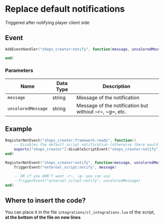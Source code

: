 # Replace default notifications

Triggered after notifying player client side

## Event

```lua
AddEventHandler("shops_creator:notify", function(message, uncoloredMessage)

end)
```

### Parameters

| Name               | Data Type | Description                                                    |
| ------------------ | --------- | -------------------------------------------------------------- |
| `message`          | string    | Message of the notification                                    |
| `uncoloredMessage` | string    | Message of the notification but without \~r\~, \~g~~\~~~, etc. |

## Example

```lua
RegisterNetEvent("shops_creator:framework:ready", function() 
    -- Disables the default script notification (otherwise there would be 2 notifications)
    exports["shops_creator"]:disableScriptEvent("shops_creator:notify")
end)

RegisterNetEvent("shops_creator:notify", function(message, uncoloredMessage)
    TriggerEvent("external_script:notify", message)

    -- OR if you DON'T want ~r~, ~g~ you can use 
    --TriggerEvent("external_script:notify", uncoloredMessage)
end)
```

## Where to insert the code?

You can place it in the file `integrations/cl_integrations.lua` of the script, **at the bottom of the file on new lines**
